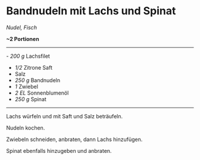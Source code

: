 # Bandnudeln mit Lachs und Spinat

*Nudel, Fisch*

**~2 Portionen**

---
﻿- *200 g* Lachsfilet
- *1/2* Zitrone Saft
- Salz
- *250 g* Bandnudeln
- *1* Zwiebel
- *2 EL* Sonnenblumenöl
- *250 g* Spinat
---

Lachs würfeln und mit Saft und Salz beträufeln.

Nudeln kochen.

Zwiebeln schneiden, anbraten, dann Lachs hinzufügen.

Spinat ebenfalls hinzugeben und anbraten.

